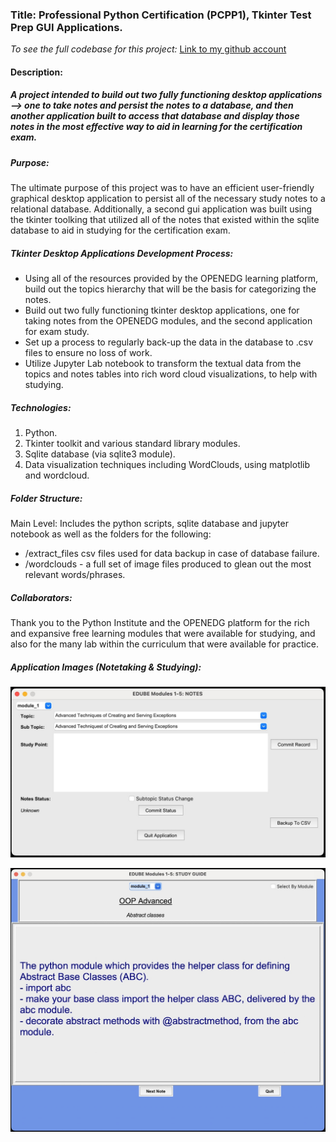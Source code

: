 ### Title: Professional Python Certification (PCPP1), Tkinter Test Prep GUI Applications.

*To see the full codebase for this project:*
[Link to my github account](https://github.com/dcremas/cert_testprep)

#### Description:

##### A project intended to build out two fully functioning desktop applications --> one to take notes and persist the notes to a database, and then another application built to access that database and display those notes in the most effective way to aid in learning for the certification exam.
##### Purpose:

The ultimate purpose of this project was to have an efficient user-friendly graphical desktop application to persist all of the necessary study notes to a relational database. Additionally, a second gui application was built using the tkinter toolking that utilized all of the notes that existed within the sqlite database to aid in studying for the certification exam. 

##### Tkinter Desktop Applications Development Process:

- Using all of the resources provided by the OPENEDG learning platform, build out the topics hierarchy that will be the basis for categorizing the notes.
- Build out two fully functioning tkinter desktop applications, one for taking notes from the OPENEDG modules, and the second application for exam study.
- Set up a process to regularly back-up the data in the database to .csv files to ensure no loss of work.
- Utilize Jupyter Lab notebook to transform the textual data from the topics and notes tables into rich word cloud visualizations, to help with studying.

##### Technologies:

1. Python.
2. Tkinter toolkit and various standard library modules.
3. Sqlite database (via sqlite3 module).
4. Data visualization techniques including WordClouds, using matplotlib and wordcloud.

##### Folder Structure:

Main Level: Includes the python scripts, sqlite database and jupyter notebook as well as the folders for the following:

- /extract_files csv files used for data backup in case of database failure.
- /wordclouds - a full set of image files produced to glean out the most relevant words/phrases.

##### Collaborators:

Thank you to the Python Institute and the OPENEDG platform for the rich and expansive free learning modules that were available for studying, and also for the many lab within the curriculum that were available for practice.

##### Application Images (Notetaking & Studying):

![tkinter_gui_notetaking](images/tkinter_gui_notetaking.jpg)

![tkinter_gui_studying](images/tkinter_gui_studying.jpg)
